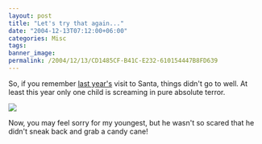 ```yaml
---
layout: post
title: "Let's try that again..."
date: "2004-12-13T07:12:00+06:00"
categories: Misc 
tags: 
banner_image: 
permalink: /2004/12/13/CD1485CF-B41C-E232-610154447B8FD639
---
```


So, if you remember <a href="http://www.camdenfamily.com/morpheus/blog/index.cfm?mode=entry&entry=146BA680-A649-E595-5029ECBF120EE215">last year's</a> visit to Santa, things didn't go to well. At least this year only one child is screaming in pure absolute terror.

<img src="https://static.raymondcamden.com/images/santa2004.jpg">

Now, you may feel sorry for my youngest, but he wasn't so scared that he didn't sneak back and grab a candy cane!
